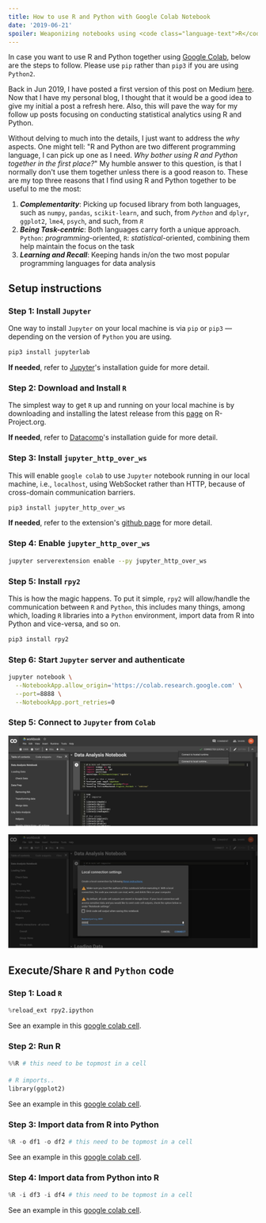 ```yaml
---
title: How to use R and Python with Google Colab Notebook
date: '2019-06-21'
spoiler: Weaponizing notebooks using <code class="language-text">R</code> and <code class="language-text">Python</code> together 
---
```


In case you want to use R and Python together using <a href="https://colab.research.google.com/" target="_blank">Google Colab</a>, below are the steps to follow. Please use `pip` rather than `pip3` if you are using `Python2`. 

Back in Jun 2019, I have posted a first version of this post on Medium <a href="https://medium.com/@ezzaouia/how-to-use-r-and-python-with-google-colaboratory-notebook-ebc4774d48a" target="_blank">here</a>. Now that I have my personal blog, I thought that it would be a good idea to give my initial a post a refresh here. Also, this will pave the way for my follow up posts focusing on conducting statistical analytics using R and Python.

Without delving to much into the details, I just want to address the *why* aspects. One might tell: "R and Python are two different programming language, I can pick up one as I need. *Why bother using R and Python together in the first place?*" My humble answer to this question, is that I normally don't use them together unless there is a good reason to. These are my top three reasons that I find using R and Python together to be useful to me the most:

1. ***Complementarity***: Picking up focused library from both languages, such as `numpy`, `pandas`, `scikit-learn`, and such, from *`Python`* and `dplyr`, `ggplot2`, `lme4`, `psych`, and such, from *`R`*
1. ***Being Task-centric***:  Both languages carry forth a unique approach. `Python`: *programming*-oriented, `R`: *statistical*-oriented, combining them help maintain the focus on the task
1. ***Learning and Recall***: Keeping hands in/on the two most popular programming languages ​​for data analysis

## Setup instructions

### Step 1: Install `Jupyter`

One way to install `Jupyter` on your local machine is via `pip` or `pip3` —depending on the version of `Python` you are using. 

```bash
pip3 install jupyterlab
```

**If needed**, refer to <a href="https://jupyter.org/install" target="_blank">Jupyter</a>'s installation guide for more detail.

### Step 2: Download and Install `R`

The simplest way to get `R` up and running on your local machine is by downloading and installing the latest release from this <a href="https://cloud.r-project.org/" target="_blank">page</a> on R-Project.org.

 **If needed**, refer to <a href="https://www.datacamp.com/community/tutorials/installing-R-windows-mac-ubuntu" target="_blank">Datacomp</a>'s installation guide for more detail.


### Step 3: Install `jupyter_http_over_ws`

This will enable `google colab` to use `Jupyter` notebook running in our local machine, i.e., `localhost`, using WebSocket rather than HTTP, because of cross-domain communication barriers.

```bash
pip3 install jupyter_http_over_ws
```

**If needed**, refer to the extension's <a href="https://github.com/googlecolab/jupyter_http_over_ws" target="_blank">github page</a> for more detail.

### Step 4: Enable `jupyter_http_over_ws`

```bash
jupyter serverextension enable --py jupyter_http_over_ws
```

### Step 5: Install `rpy2`

This is how the magic happens. To put it simple, `rpy2` will allow/handle the communication between `R` and `Python`, this includes many things, among which, loading `R` libraries into a `Python` environment, import data from R into Python and vice-versa, and so on.

```bash
pip3 install rpy2
```

### Step 6: Start `Jupyter` server and authenticate

```bash
jupyter notebook \
  --NotebookApp.allow_origin='https://colab.research.google.com' \
  --port=8888 \
  --NotebookApp.port_retries=0
```

### Step 5: Connect to `Jupyter` from `Colab`

![Connect to Jupyter from Colab.](./connect-colab-jupyter1.jpg)

![Connect to Jupyter from Colab.](./connect-colab-jupyter2.jpg)

## Execute/Share `R` and `Python` code

### Step 1: Load `R` 

```Python
%reload_ext rpy2.ipython
```

See an example in this <a href="https://colab.research.google.com/drive/1yGG0Cu1o48gvtjYSri2K7XhwnaN_nBCR#scrollTo=UVVpb5RvAOBM&line=8&uniqifier=1" target="_blank">google colab cell</a>.

### Step 2: Run R 

```Python
%%R # this need to be topmost in a cell

# R imports..
library(ggplot2)
```
See an example in this <a href="https://colab.research.google.com/drive/1yGG0Cu1o48gvtjYSri2K7XhwnaN_nBCR#scrollTo=-BZSpj49AoqB&line=4&uniqifier=1" target="_blank">google colab cell</a>.


### Step 3: Import data from R into Python 

```Python
%R -o df1 -o df2 # this need to be topmost in a cell
```

See an example in this <a href="https://colab.research.google.com/drive/1yGG0Cu1o48gvtjYSri2K7XhwnaN_nBCR#scrollTo=Gu6aSZELBfxT" target="_blank">google colab cell</a>.

### Step 4: Import data from Python into R 

```Python
%R -i df3 -i df4 # this need to be topmost in a cell
```

See an example in this <a href="https://colab.research.google.com/drive/1yGG0Cu1o48gvtjYSri2K7XhwnaN_nBCR#scrollTo=ChrblhUVCV6P" target="_blank">google colab cell</a>.
